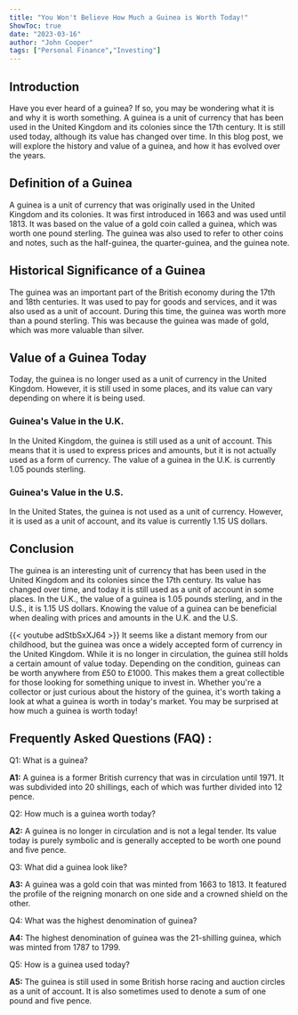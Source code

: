 ```yaml
---
title: "You Won't Believe How Much a Guinea is Worth Today!"
ShowToc: true 
date: "2023-03-16"
author: "John Cooper" 
tags: ["Personal Finance","Investing"]
---
```

## Introduction

Have you ever heard of a guinea? If so, you may be wondering what it is and why it is worth something. A guinea is a unit of currency that has been used in the United Kingdom and its colonies since the 17th century. It is still used today, although its value has changed over time. In this blog post, we will explore the history and value of a guinea, and how it has evolved over the years. 

## Definition of a Guinea

A guinea is a unit of currency that was originally used in the United Kingdom and its colonies. It was first introduced in 1663 and was used until 1813. It was based on the value of a gold coin called a guinea, which was worth one pound sterling. The guinea was also used to refer to other coins and notes, such as the half-guinea, the quarter-guinea, and the guinea note. 

## Historical Significance of a Guinea

The guinea was an important part of the British economy during the 17th and 18th centuries. It was used to pay for goods and services, and it was also used as a unit of account. During this time, the guinea was worth more than a pound sterling. This was because the guinea was made of gold, which was more valuable than silver. 

## Value of a Guinea Today

Today, the guinea is no longer used as a unit of currency in the United Kingdom. However, it is still used in some places, and its value can vary depending on where it is being used. 

### Guinea's Value in the U.K.

In the United Kingdom, the guinea is still used as a unit of account. This means that it is used to express prices and amounts, but it is not actually used as a form of currency. The value of a guinea in the U.K. is currently 1.05 pounds sterling. 

### Guinea's Value in the U.S.

In the United States, the guinea is not used as a unit of currency. However, it is used as a unit of account, and its value is currently 1.15 US dollars. 

## Conclusion

The guinea is an interesting unit of currency that has been used in the United Kingdom and its colonies since the 17th century. Its value has changed over time, and today it is still used as a unit of account in some places. In the U.K., the value of a guinea is 1.05 pounds sterling, and in the U.S., it is 1.15 US dollars. Knowing the value of a guinea can be beneficial when dealing with prices and amounts in the U.K. and the U.S.

{{< youtube adStbSxXJ64 >}} 
It seems like a distant memory from our childhood, but the guinea was once a widely accepted form of currency in the United Kingdom. While it is no longer in circulation, the guinea still holds a certain amount of value today. Depending on the condition, guineas can be worth anywhere from £50 to £1000. This makes them a great collectible for those looking for something unique to invest in. Whether you're a collector or just curious about the history of the guinea, it's worth taking a look at what a guinea is worth in today's market. You may be surprised at how much a guinea is worth today!

## Frequently Asked Questions (FAQ) :
Q1: What is a guinea?

**A1:** A guinea is a former British currency that was in circulation until 1971. It was subdivided into 20 shillings, each of which was further divided into 12 pence.

Q2: How much is a guinea worth today?

**A2:** A guinea is no longer in circulation and is not a legal tender. Its value today is purely symbolic and is generally accepted to be worth one pound and five pence.

Q3: What did a guinea look like?

**A3:** A guinea was a gold coin that was minted from 1663 to 1813. It featured the profile of the reigning monarch on one side and a crowned shield on the other.

Q4: What was the highest denomination of guinea?

**A4:** The highest denomination of guinea was the 21-shilling guinea, which was minted from 1787 to 1799.

Q5: How is a guinea used today?

**A5:** The guinea is still used in some British horse racing and auction circles as a unit of account. It is also sometimes used to denote a sum of one pound and five pence.





